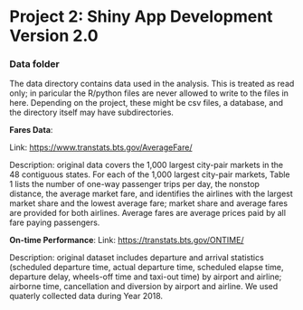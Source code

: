 # Project 2: Shiny App Development Version 2.0

### Data folder

The data directory contains data used in the analysis. This is treated as read only; in paricular the R/python files are never allowed to write to the files in here. Depending on the project, these might be csv files, a database, and the directory itself may have subdirectories.

**Fares Data**:

Link: https://www.transtats.bts.gov/AverageFare/

Description: original data covers the 1,000 largest city-pair markets in the 48 contiguous states. For each of the 1,000 largest city-pair markets, Table 1 lists the number of one-way passenger trips per day, the nonstop distance, the average market fare, and identifies the airlines with the largest market share and the lowest average fare; market share and average fares are provided for both airlines. Average fares are average prices paid by all fare paying passengers. 

**On-time Performance**: 
Link: https://transtats.bts.gov/ONTIME/

Description: original dataset includes departure and arrival statistics (scheduled departure time, actual departure time, scheduled elapse time, departure delay, wheels-off time and taxi-out time) by airport and airline; airborne time, cancellation and diversion by airport and airline. We used quaterly collected data during Year 2018. 








